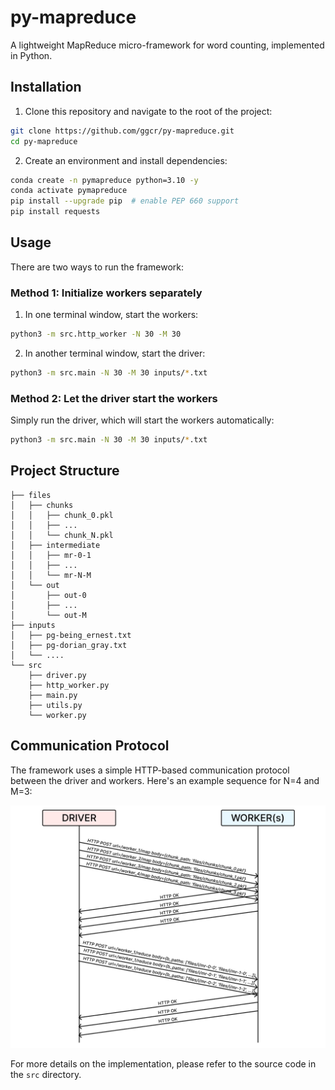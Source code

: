 # py-mapreduce

A lightweight MapReduce micro-framework for word counting, implemented in Python.

## Installation

1. Clone this repository and navigate to the root of the project:

```bash
git clone https://github.com/ggcr/py-mapreduce.git
cd py-mapreduce
```

2. Create an environment and install dependencies:

```bash
conda create -n pymapreduce python=3.10 -y
conda activate pymapreduce
pip install --upgrade pip  # enable PEP 660 support
pip install requests
```

## Usage

There are two ways to run the framework:

### Method 1: Initialize workers separately

1. In one terminal window, start the workers:

```bash
python3 -m src.http_worker -N 30 -M 30
```

2. In another terminal window, start the driver:

```bash
python3 -m src.main -N 30 -M 30 inputs/*.txt
```

### Method 2: Let the driver start the workers

Simply run the driver, which will start the workers automatically:

```bash
python3 -m src.main -N 30 -M 30 inputs/*.txt
```

## Project Structure

```
├── files
│   ├── chunks
│   │   ├── chunk_0.pkl
│   │   ├── ...
│   │   └── chunk_N.pkl
│   ├── intermediate
│   │   ├── mr-0-1
│   │   ├── ...
│   │   └── mr-N-M
│   └── out
│       ├── out-0
│       ├── ...
│       └── out-M
├── inputs
│   ├── pg-being_ernest.txt
│   ├── pg-dorian_gray.txt
│   └── ....
└── src
    ├── driver.py
    ├── http_worker.py
    ├── main.py
    ├── utils.py
    └── worker.py
```

## Communication Protocol

The framework uses a simple HTTP-based communication protocol between the driver and workers. Here's an example sequence for N=4 and M=3:

<img src="images/protocol.jpg" width="675" />

For more details on the implementation, please refer to the source code in the `src` directory.